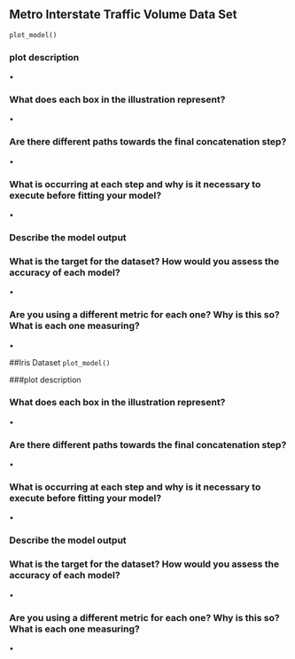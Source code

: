 ## Metro Interstate Traffic Volume Data Set
`plot_model()`

### plot description

•

### What does each box in the illustration represent?

•

### Are there different paths towards the final concatenation step?

•

### What is occurring at each step and why is it necessary to execute before fitting your model?

•

### Describe the model output



### What is the target for the dataset? How would you assess the accuracy of each model?

•

### Are you using a different metric for each one? Why is this so? What is each one measuring?

•

##Iris Dataset
`plot_model()`

###plot description



### What does each box in the illustration represent?

•

### Are there different paths towards the final concatenation step?

•

### What is occurring at each step and why is it necessary to execute before fitting your model?

•

### Describe the model output



### What is the target for the dataset? How would you assess the accuracy of each model?

•

### Are you using a different metric for each one? Why is this so? What is each one measuring?

•

